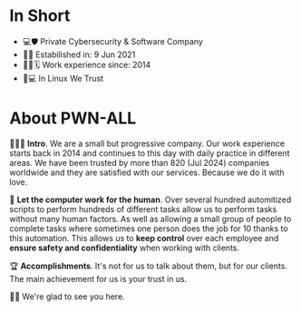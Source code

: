 # In Short

- 💻🛡️ Private Cybersecurity & Software Company
- 🎂🎉 Estabilished in: 9 Jun 2021
- 👨‍💻🗓 Work experience since: 2014
- 🐧💻 In Linux We Trust

# About PWN-ALL
🙋🏻‍♂️ **Intro**. We are a small but progressive company. Our work experience starts back in 2014 and continues to this day with daily practice in different areas. We have been trusted by more than 820 (Jul 2024) companies worldwide and they are satisfied with our services. Because we do it with love.

🤖  **Let the computer work for the human**. Over several hundred automitized scripts to perform hundreds of different tasks allow us to perform tasks without many human factors. As well as allowing a small group of people to complete tasks where sometimes one person does the job for 10 thanks to this automation. This allows us to **keep control** over each employee and **ensure safety and confidentiality** when working with clients.

🏆 **Accomplishments**. It's not for us to talk about them, but for our clients. The main achievement for us is your trust in us.

🙌🏼 We're glad to see you here.
